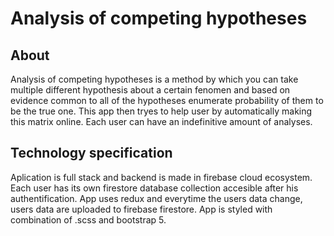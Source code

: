 # Analysis of competing hypotheses

## About
Analysis of competing hypotheses is a method by which you can take multiple different hypothesis about a certain fenomen and based on evidence common to all of the hypotheses
enumerate probability of them to be the true one. This app then tryes to help user by automatically making this matrix online. Each user can have an indefinitive amount of analyses.


## Technology specification
Aplication is full stack and backend is made in firebase cloud ecosystem. Each user has its own firestore database collection
accesible after his authentification. App uses redux and everytime the users data change,
users data are uploaded to firebase firestore. App is styled with combination of .scss and bootstrap 5.
